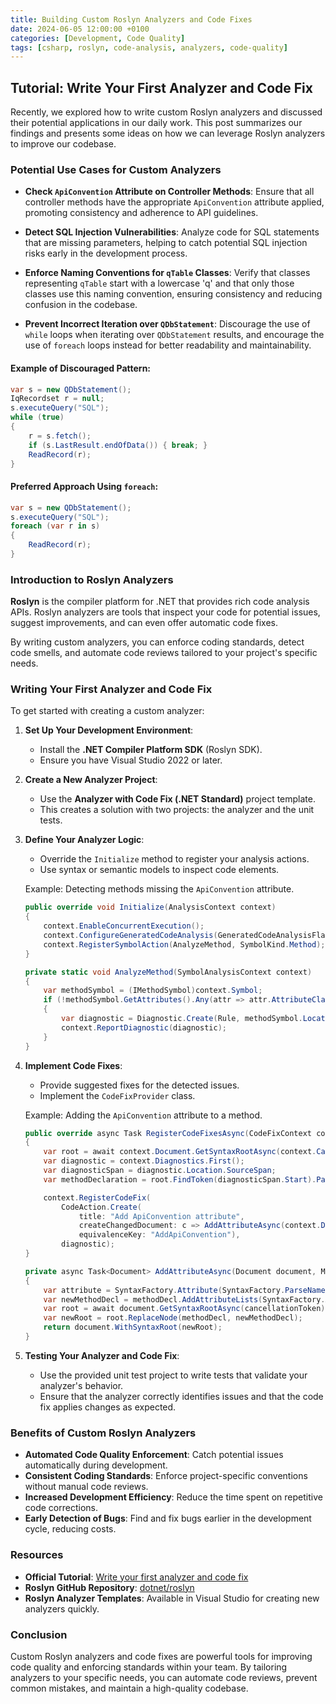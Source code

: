 ```yaml
---
title: Building Custom Roslyn Analyzers and Code Fixes
date: 2024-06-05 12:00:00 +0100
categories: [Development, Code Quality]
tags: [csharp, roslyn, code-analysis, analyzers, code-quality]
---
```


## Tutorial: Write Your First Analyzer and Code Fix

Recently, we explored how to write custom Roslyn analyzers and discussed their potential applications in our daily work. This post summarizes our findings and presents some ideas on how we can leverage Roslyn analyzers to improve our codebase.

### Potential Use Cases for Custom Analyzers

- **Check `ApiConvention` Attribute on Controller Methods**: Ensure that all controller methods have the appropriate `ApiConvention` attribute applied, promoting consistency and adherence to API guidelines.

- **Detect SQL Injection Vulnerabilities**: Analyze code for SQL statements that are missing parameters, helping to catch potential SQL injection risks early in the development process.

- **Enforce Naming Conventions for `qTable` Classes**: Verify that classes representing `qTable` start with a lowercase 'q' and that only those classes use this naming convention, ensuring consistency and reducing confusion in the codebase.

- **Prevent Incorrect Iteration over `QDbStatement`**: Discourage the use of `while` loops when iterating over `QDbStatement` results, and encourage the use of `foreach` loops instead for better readability and maintainability.

#### Example of Discouraged Pattern:

```csharp
var s = new QDbStatement();
IqRecordset r = null;
s.executeQuery("SQL");
while (true)
{
    r = s.fetch();
    if (s.LastResult.endOfData()) { break; }
    ReadRecord(r);
}
```

#### Preferred Approach Using `foreach`:

```csharp
var s = new QDbStatement();
s.executeQuery("SQL");
foreach (var r in s)
{
    ReadRecord(r);
}
```

### Introduction to Roslyn Analyzers

**Roslyn** is the compiler platform for .NET that provides rich code analysis APIs. Roslyn analyzers are tools that inspect your code for potential issues, suggest improvements, and can even offer automatic code fixes.

By writing custom analyzers, you can enforce coding standards, detect code smells, and automate code reviews tailored to your project's specific needs.

### Writing Your First Analyzer and Code Fix

To get started with creating a custom analyzer:

1. **Set Up Your Development Environment**:

   - Install the **.NET Compiler Platform SDK** (Roslyn SDK).
   - Ensure you have Visual Studio 2022 or later.

2. **Create a New Analyzer Project**:

   - Use the **Analyzer with Code Fix (.NET Standard)** project template.
   - This creates a solution with two projects: the analyzer and the unit tests.

3. **Define Your Analyzer Logic**:

   - Override the `Initialize` method to register your analysis actions.
   - Use syntax or semantic models to inspect code elements.

   Example: Detecting methods missing the `ApiConvention` attribute.

   ```csharp
   public override void Initialize(AnalysisContext context)
   {
       context.EnableConcurrentExecution();
       context.ConfigureGeneratedCodeAnalysis(GeneratedCodeAnalysisFlags.None);
       context.RegisterSymbolAction(AnalyzeMethod, SymbolKind.Method);
   }

   private static void AnalyzeMethod(SymbolAnalysisContext context)
   {
       var methodSymbol = (IMethodSymbol)context.Symbol;
       if (!methodSymbol.GetAttributes().Any(attr => attr.AttributeClass.Name == "ApiConventionAttribute"))
       {
           var diagnostic = Diagnostic.Create(Rule, methodSymbol.Locations[0], methodSymbol.Name);
           context.ReportDiagnostic(diagnostic);
       }
   }
   ```

4. **Implement Code Fixes**:

   - Provide suggested fixes for the detected issues.
   - Implement the `CodeFixProvider` class.

   Example: Adding the `ApiConvention` attribute to a method.

   ```csharp
   public override async Task RegisterCodeFixesAsync(CodeFixContext context)
   {
       var root = await context.Document.GetSyntaxRootAsync(context.CancellationToken).ConfigureAwait(false);
       var diagnostic = context.Diagnostics.First();
       var diagnosticSpan = diagnostic.Location.SourceSpan;
       var methodDeclaration = root.FindToken(diagnosticSpan.Start).Parent.AncestorsAndSelf().OfType<MethodDeclarationSyntax>().First();

       context.RegisterCodeFix(
           CodeAction.Create(
               title: "Add ApiConvention attribute",
               createChangedDocument: c => AddAttributeAsync(context.Document, methodDeclaration, c),
               equivalenceKey: "AddApiConvention"),
           diagnostic);
   }

   private async Task<Document> AddAttributeAsync(Document document, MethodDeclarationSyntax methodDecl, CancellationToken cancellationToken)
   {
       var attribute = SyntaxFactory.Attribute(SyntaxFactory.ParseName("ApiConvention"));
       var newMethodDecl = methodDecl.AddAttributeLists(SyntaxFactory.AttributeList(SyntaxFactory.SingletonSeparatedList(attribute)));
       var root = await document.GetSyntaxRootAsync(cancellationToken);
       var newRoot = root.ReplaceNode(methodDecl, newMethodDecl);
       return document.WithSyntaxRoot(newRoot);
   }
   ```

5. **Testing Your Analyzer and Code Fix**:

   - Use the provided unit test project to write tests that validate your analyzer's behavior.
   - Ensure that the analyzer correctly identifies issues and that the code fix applies changes as expected.

### Benefits of Custom Roslyn Analyzers

- **Automated Code Quality Enforcement**: Catch potential issues automatically during development.
- **Consistent Coding Standards**: Enforce project-specific conventions without manual code reviews.
- **Increased Development Efficiency**: Reduce the time spent on repetitive code corrections.
- **Early Detection of Bugs**: Find and fix bugs earlier in the development cycle, reducing costs.

### Resources

- **Official Tutorial**: [Write your first analyzer and code fix](https://learn.microsoft.com/en-us/dotnet/csharp/roslyn-sdk/tutorials/how-to-write-csharp-analyzer-code-fix)
- **Roslyn GitHub Repository**: [dotnet/roslyn](https://github.com/dotnet/roslyn)
- **Roslyn Analyzer Templates**: Available in Visual Studio for creating new analyzers quickly.

### Conclusion

Custom Roslyn analyzers and code fixes are powerful tools for improving code quality and enforcing standards within your team. By tailoring analyzers to your specific needs, you can automate code reviews, prevent common mistakes, and maintain a high-quality codebase.
